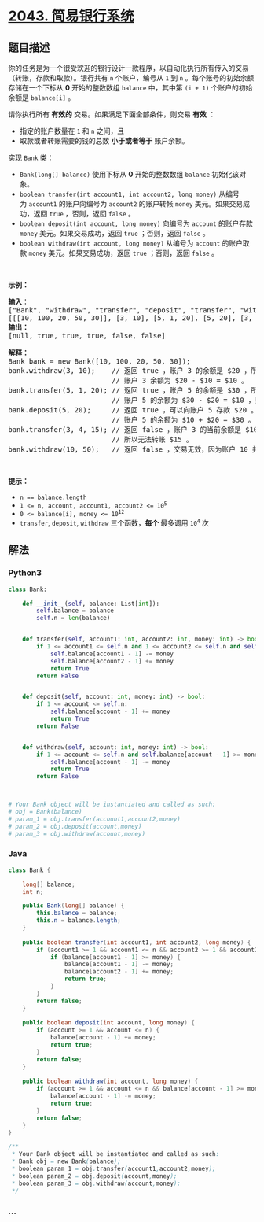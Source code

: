 # [2043. 简易银行系统](https://leetcode-cn.com/problems/simple-bank-system)

## 题目描述

<!-- 这里写题目描述 -->

<p>你的任务是为一个很受欢迎的银行设计一款程序，以自动化执行所有传入的交易（转账，存款和取款）。银行共有 <code>n</code> 个账户，编号从 <code>1</code> 到 <code>n</code> 。每个账号的初始余额存储在一个下标从 <strong>0</strong> 开始的整数数组 <code>balance</code>&nbsp;中，其中第 <code>(i + 1)</code> 个账户的初始余额是 <code>balance[i]</code> 。</p>

<p>请你执行所有 <strong>有效的</strong> 交易。如果满足下面全部条件，则交易 <strong>有效</strong> ：</p>

<ul>
	<li>指定的账户数量在 <code>1</code> 和 <code>n</code> 之间，且</li>
	<li>取款或者转账需要的钱的总数 <strong>小于或者等于</strong> 账户余额。</li>
</ul>

<p>实现 <code>Bank</code> 类：</p>

<ul>
	<li><code>Bank(long[] balance)</code> 使用下标从 <strong>0</strong> 开始的整数数组 <code>balance</code> 初始化该对象。</li>
	<li><code>boolean transfer(int account1, int account2, long money)</code> 从编号为&nbsp;<code>account1</code> 的账户向编号为 <code>account2</code> 的账户转帐 <code>money</code> 美元。如果交易成功，返回 <code>true</code> ，否则，返回 <code>false</code> 。</li>
	<li><code>boolean deposit(int account, long money)</code> 向编号为&nbsp;<code>account</code> 的账户存款 <code>money</code> 美元。如果交易成功，返回 <code>true</code> ；否则，返回 <code>false</code> 。</li>
	<li><code>boolean withdraw(int account, long money)</code> 从编号为 <code>account</code> 的账户取款 <code>money</code> 美元。如果交易成功，返回 <code>true</code> ；否则，返回 <code>false</code> 。</li>
</ul>

<p>&nbsp;</p>

<p><strong>示例：</strong></p>

<pre>
<strong>输入</strong>：
["Bank", "withdraw", "transfer", "deposit", "transfer", "withdraw"]
[[[10, 100, 20, 50, 30]], [3, 10], [5, 1, 20], [5, 20], [3, 4, 15], [10, 50]]
<strong>输出：</strong>
[null, true, true, true, false, false]

<strong>解释：</strong>
Bank bank = new Bank([10, 100, 20, 50, 30]);
bank.withdraw(3, 10);    // 返回 true ，账户 3 的余额是 $20 ，所以可以取款 $10 。
                         // 账户 3 余额为 $20 - $10 = $10 。
bank.transfer(5, 1, 20); // 返回 true ，账户 5 的余额是 $30 ，所以可以转账 $20 。
                         // 账户 5 的余额为 $30 - $20 = $10 ，账户 1 的余额为 $10 + $20 = $30 。
bank.deposit(5, 20);     // 返回 true ，可以向账户 5 存款 $20 。
                         // 账户 5 的余额为 $10 + $20 = $30 。
bank.transfer(3, 4, 15); // 返回 false ，账户 3 的当前余额是 $10 。
                         // 所以无法转账 $15 。
bank.withdraw(10, 50);   // 返回 false ，交易无效，因为账户 10 并不存在。
</pre>

<p>&nbsp;</p>

<p><strong>提示：</strong></p>

<ul>
	<li><code>n == balance.length</code></li>
	<li><code>1 &lt;= n, account, account1, account2 &lt;= 10<sup>5</sup></code></li>
	<li><code>0 &lt;= balance[i], money &lt;= 10<sup>12</sup></code></li>
	<li><code>transfer</code>, <code>deposit</code>, <code>withdraw</code> 三个函数，<strong>每个</strong> 最多调用 <code>10<sup>4</sup></code> 次</li>
</ul>


## 解法

<!-- 这里可写通用的实现逻辑 -->

<!-- tabs:start -->

### **Python3**

<!-- 这里可写当前语言的特殊实现逻辑 -->

```python
class Bank:

    def __init__(self, balance: List[int]):
        self.balance = balance
        self.n = len(balance)


    def transfer(self, account1: int, account2: int, money: int) -> bool:
        if 1 <= account1 <= self.n and 1 <= account2 <= self.n and self.balance[account1 - 1] >= money:
            self.balance[account1 - 1] -= money
            self.balance[account2 - 1] += money
            return True
        return False


    def deposit(self, account: int, money: int) -> bool:
        if 1 <= account <= self.n:
            self.balance[account - 1] += money
            return True
        return False


    def withdraw(self, account: int, money: int) -> bool:
        if 1 <= account <= self.n and self.balance[account - 1] >= money:
            self.balance[account - 1] -= money
            return True
        return False



# Your Bank object will be instantiated and called as such:
# obj = Bank(balance)
# param_1 = obj.transfer(account1,account2,money)
# param_2 = obj.deposit(account,money)
# param_3 = obj.withdraw(account,money)
```

### **Java**

<!-- 这里可写当前语言的特殊实现逻辑 -->

```java
class Bank {

    long[] balance;
    int n;

    public Bank(long[] balance) {
        this.balance = balance;
        this.n = balance.length;
    }
    
    public boolean transfer(int account1, int account2, long money) {
        if (account1 >= 1 && account1 <= n && account2 >= 1 && account2 <= n) {
            if (balance[account1 - 1] >= money) {
                balance[account1 - 1] -= money;
                balance[account2 - 1] += money;
                return true;
            }
        }
        return false;
    }
    
    public boolean deposit(int account, long money) {
        if (account >= 1 && account <= n) {
            balance[account - 1] += money;
            return true;
        }
        return false;
    }
    
    public boolean withdraw(int account, long money) {
        if (account >= 1 && account <= n && balance[account - 1] >= money) {
            balance[account - 1] -= money;
            return true;
        }
        return false;
    }
}

/**
 * Your Bank object will be instantiated and called as such:
 * Bank obj = new Bank(balance);
 * boolean param_1 = obj.transfer(account1,account2,money);
 * boolean param_2 = obj.deposit(account,money);
 * boolean param_3 = obj.withdraw(account,money);
 */
```

### **...**

```

```

<!-- tabs:end -->

